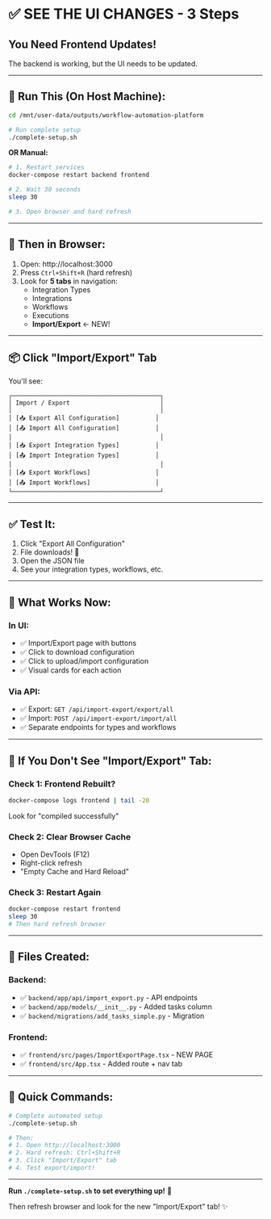 # ✅ SEE THE UI CHANGES - 3 Steps

## You Need Frontend Updates!

The backend is working, but the UI needs to be updated.

---

## 🚀 Run This (On Host Machine):

```bash
cd /mnt/user-data/outputs/workflow-automation-platform

# Run complete setup
./complete-setup.sh
```

**OR Manual:**

```bash
# 1. Restart services
docker-compose restart backend frontend

# 2. Wait 30 seconds
sleep 30

# 3. Open browser and hard refresh
```

---

## 🎯 Then in Browser:

1. Open: http://localhost:3000
2. Press `Ctrl+Shift+R` (hard refresh)
3. Look for **5 tabs** in navigation:
   - Integration Types
   - Integrations  
   - Workflows
   - Executions
   - **Import/Export** ← NEW!

---

## 📦 Click "Import/Export" Tab

You'll see:
```
┌─────────────────────────────────────────┐
│ Import / Export                         │
│                                         │
│ [📥 Export All Configuration]          │
│ [📤 Import All Configuration]          │
│                                         │
│ [📥 Export Integration Types]          │
│ [📤 Import Integration Types]          │
│                                         │
│ [📥 Export Workflows]                  │
│ [📤 Import Workflows]                  │
└─────────────────────────────────────────┘
```

---

## ✅ Test It:

1. Click "Export All Configuration"
2. File downloads! 📁
3. Open the JSON file
4. See your integration types, workflows, etc.

---

## 🎉 What Works Now:

### In UI:
- ✅ Import/Export page with buttons
- ✅ Click to download configuration
- ✅ Click to upload/import configuration
- ✅ Visual cards for each action

### Via API:
- ✅ Export: `GET /api/import-export/export/all`
- ✅ Import: `POST /api/import-export/import/all`
- ✅ Separate endpoints for types and workflows

---

## 🐛 If You Don't See "Import/Export" Tab:

### Check 1: Frontend Rebuilt?
```bash
docker-compose logs frontend | tail -20
```
Look for "compiled successfully"

### Check 2: Clear Browser Cache
- Open DevTools (F12)
- Right-click refresh
- "Empty Cache and Hard Reload"

### Check 3: Restart Again
```bash
docker-compose restart frontend
sleep 30
# Then hard refresh browser
```

---

## 📝 Files Created:

### Backend:
- ✅ `backend/app/api/import_export.py` - API endpoints
- ✅ `backend/app/models/__init__.py` - Added tasks column
- ✅ `backend/migrations/add_tasks_simple.py` - Migration

### Frontend:
- ✅ `frontend/src/pages/ImportExportPage.tsx` - NEW PAGE
- ✅ `frontend/src/App.tsx` - Added route + nav tab

---

## 🎯 Quick Commands:

```bash
# Complete automated setup
./complete-setup.sh

# Then:
# 1. Open http://localhost:3000
# 2. Hard refresh: Ctrl+Shift+R
# 3. Click "Import/Export" tab
# 4. Test export/import!
```

---

**Run `./complete-setup.sh` to set everything up!** 🚀

Then refresh browser and look for the new "Import/Export" tab! ✨
